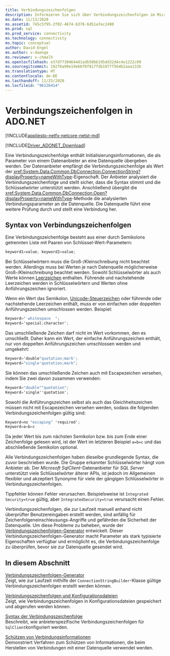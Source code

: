 ```yaml
---
title: Verbindungszeichenfolgen
description: Informieren Sie sich über Verbindungszeichenfolgen im Microsoft SqlClient-Datenanbieter für SQL Server mit Initialisierungsinformationen, die als Parameter von einem Datenanbieter an eine Datenquelle übergeben werden.
ms.date: 11/13/2020
ms.assetid: 745c5f95-2f02-4674-b378-6d51a7ec2490
ms.prod: sql
ms.prod_service: connectivity
ms.technology: connectivity
ms.topic: conceptual
author: David-Engel
ms.author: v-daenge
ms.reviewer: v-chmalh
ms.openlocfilehash: e37d77304644d1adb50bb195dd32d4c4e1222c09
ms.sourcegitcommit: 192f6a99e19e66f0f817fdb1977f564b2aaa133b
ms.translationtype: HT
ms.contentlocale: de-DE
ms.lasthandoff: 11/25/2020
ms.locfileid: "96126414"
---
```

# <a name="connection-strings-in-adonet"></a>Verbindungszeichenfolgen in ADO.NET

[!INCLUDE[appliesto-netfx-netcore-netst-md](../../includes/appliesto-netfx-netcore-netst-md.md)]

[!INCLUDE[Driver_ADONET_Download](../../includes/driver_adonet_download.md)]

Eine Verbindungszeichenfolge enthält Initialisierungsinformationen, die als Parameter von einem Datenanbieter an eine Datenquelle übergeben werden. Der Datenanbieter empfängt die Verbindungszeichenfolge als Wert der <xref:System.Data.Common.DbConnection.ConnectionString?displayProperty=nameWithType>-Eigenschaft. Der Anbieter analysiert die Verbindungszeichenfolge und stellt sicher, dass die Syntax stimmt und die Schlüsselwörter unterstützt werden. Anschließend übergibt die <xref:System.Data.Common.DbConnection.Open?displayProperty=nameWithType>-Methode die analysierten Verbindungsparameter an die Datenquelle. Die Datenquelle führt eine weitere Prüfung durch und stellt eine Verbindung her.

## <a name="connection-string-syntax"></a>Syntax von Verbindungszeichenfolgen

Eine Verbindungszeichenfolge besteht aus einer durch Semikolons getrennten Liste mit Paaren von Schlüssel-Wert-Parametern:

```csharp
keyword1=value; keyword2=value;
```

Bei Schlüsselwörtern muss die Groß-/Kleinschreibung nicht beachtet werden. Allerdings muss bei Werten je nach Datenquelle möglicherweise Groß-/Kleinschreibung beachtet werden. Sowohl Schlüsselwörter als auch Werte können [Leerzeichen](https://en.wikipedia.org/wiki/Whitespace_character#Unicode) enthalten. Führende und nachstehende Leerzeichen werden in Schlüsselwörtern und Werten ohne Anführungszeichen ignoriert.

Wenn ein Wert das Semikolon, [Unicode-Steuerzeichen](https://en.wikipedia.org/wiki/Unicode_control_characters) oder führende oder nachstehende Leerzeichen enthält, muss er von einfachen oder doppelten Anführungszeichen umschlossen werden. Beispiel:

```csharp
Keyword=" whitespace  ";
Keyword='special;character';
```

Das umschließende Zeichen darf nicht im Wert vorkommen, den es umschließt. Daher kann ein Wert, der einfache Anführungszeichen enthält, nur von doppelten Anführungszeichen umschlossen werden und umgekehrt:

```csharp
Keyword='double"quotation;mark';
Keyword="single'quotation;mark";
```

Sie können das umschließende Zeichen auch mit Escapezeichen versehen, indem Sie zwei davon zusammen verwenden:

```csharp
Keyword="double""quotation";
Keyword='single''quotation';
```

Sowohl die Anführungszeichen selbst als auch das Gleichheitszeichen müssen nicht mit Escapezeichen versehen werden, sodass die folgenden Verbindungszeichenfolgen gültig sind:

```csharp
Keyword=no "escaping" 'required';
Keyword=a=b=c
```

Da jeder Wert bis zum nächsten Semikolon bzw. bis zum Ende einer Zeichenfolge gelesen wird, ist der Wert im letzteren Beispiel `a=b=c` und das abschließende Semikolon optional.

Alle Verbindungszeichenfolgen haben dieselbe grundlegende Syntax, die zuvor beschrieben wurde. Die Gruppe erkannter Schlüsselwörter hängt vom Anbieter ab. Der *Microsoft SqlClient*-Datenanbieter für *SQL Server* unterstützt viele Schlüsselwörter älterer APIs, ist jedoch im Allgemeinen flexibler und akzeptiert Synonyme für viele der gängigen Schlüsselwörter in Verbindungszeichenfolgen.

Tippfehler können Fehler verursachen. Beispielsweise ist `Integrated Security=true` gültig, aber `IntegratedSecurity=true` verursacht einen Fehler.

Verbindungszeichenfolgen, die zur Laufzeit manuell anhand nicht überprüfter Benutzereingaben erstellt werden, sind anfällig für Zeichenfolgeneinschleusungs-Angriffe und gefährden die Sicherheit der Datenquelle. Um diese Probleme zu beheben, wurde der [Verbindungszeichenfolgen-Generator](connection-string-builders.md) entwickelt. Dieser Verbindungszeichenfolgen-Generator macht Parameter als stark typisierte Eigenschaften verfügbar und ermöglicht es, die Verbindungszeichenfolge zu überprüfen, bevor sie zur Datenquelle gesendet wird.

## <a name="in-this-section"></a>In diesem Abschnitt

[Verbindungszeichenfolgen-Generator](connection-string-builders.md)\
Zeigt, wie zur Laufzeit mithilfe der `ConnectionStringBuilder`-Klasse gültige Verbindungszeichenfolgen erstellt werden können.

[Verbindungszeichenfolgen und Konfigurationsdateien](connection-strings-and-configuration-files.md)\
Zeigt, wie Verbindungszeichenfolgen in Konfigurationsdateien gespeichert und abgerufen werden können.

[Syntax der Verbindungszeichenfolge](connection-string-syntax.md)\
Beschreibt, wie anbieterspezifische Verbindungszeichenfolgen für `SqlClient`konfiguriert werden.

[Schützen von Verbindungsinformationen](protecting-connection-information.md)\
Demonstriert Verfahren zum Schützen von Informationen, die beim Herstellen von Verbindungen mit einer Datenquelle verwendet werden.
